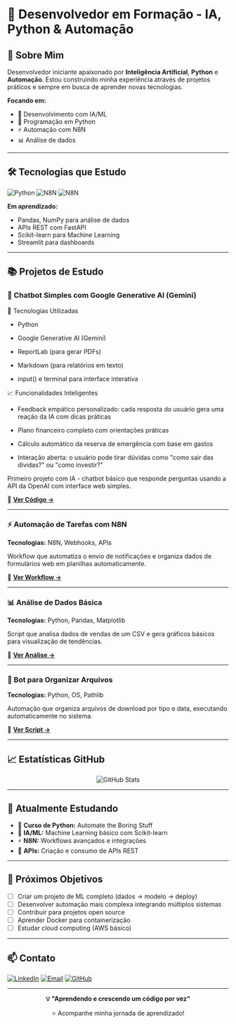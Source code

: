 # 🚀 Desenvolvedor em Formação - IA, Python & Automação

## 👋 Sobre Mim

Desenvolvedor iniciante apaixonado por **Inteligência Artificial**, **Python** e **Automação**. Estou construindo minha experiência através de projetos práticos e sempre em busca de aprender novas tecnologias.

**Focando em:**
- 🤖 Desenvolvimento com IA/ML
- 🐍 Programação em Python
- ⚡ Automação com N8N
- 📊 Análise de dados

---

## 🛠️ Tecnologias que Estudo

![Python](https://img.shields.io/badge/Python-3776AB?style=for-the-badge&logo=python&logoColor=white)
![N8N](https://img.shields.io/badge/n8n-EA4B71?style=for-the-badge&logo=n8n&logoColor=white)
![N8N](https://img.shields.io/badge/Google_Gemini-02569B?style=for-the-badge&logo=googlegemini&logoColor=white)


**Em aprendizado:**
- Pandas, NumPy para análise de dados
- APIs REST com FastAPI
- Scikit-learn para Machine Learning
- Streamlit para dashboards

---

## 📚 Projetos de Estudo

### 🤖 Chatbot Simples com Google Generative AI (Gemini)
🧰 Tecnologias Utilizadas

- Python

- Google Generative AI (Gemini)

- ReportLab (para gerar PDFs)

- Markdown (para relatórios em texto)

- input() e terminal para interface interativa

📈 Funcionalidades Inteligentes

- Feedback empático personalizado: cada resposta do usuário gera uma reação da IA com dicas práticas

- Plano financeiro completo com orientações práticas

- Cálculo automático da reserva de emergência com base em gastos

- Interação aberta: o usuário pode tirar dúvidas como "como sair das dívidas?" ou "como investir?"

Primeiro projeto com IA - chatbot básico que responde perguntas usando a API da OpenAI com interface web simples.

📂 **[Ver Código →](https://github.com/Alexandro-Barboza-Lopes/Educ_Financ)**

---

### ⚡ Automação de Tarefas com N8N  
**Tecnologias:** N8N, Webhooks, APIs

Workflow que automatiza o envio de notificações e organiza dados de formulários web em planilhas automaticamente.

📂 **[Ver Workflow →](https://github.com/seu-usuario/automacao-n8n)**

---

### 📊 Análise de Dados Básica
**Tecnologias:** Python, Pandas, Matplotlib

Script que analisa dados de vendas de um CSV e gera gráficos básicos para visualização de tendências.

📂 **[Ver Análise →](https://github.com/seu-usuario/analise-vendas)**

---

### 🔄 Bot para Organizar Arquivos
**Tecnologias:** Python, OS, Pathlib

Automação que organiza arquivos de download por tipo e data, executando automaticamente no sistema.

📂 **[Ver Script →](https://github.com/seu-usuario/organizador-arquivos)**

---

## 📈 Estatísticas GitHub

<div align="center">
  
![GitHub Stats](https://github-readme-stats.vercel.app/api?username=seu-usuario&show_icons=true&theme=dark&hide_border=true)

</div>

---

## 🎯 Atualmente Estudando

- 📖 **Curso de Python:** Automate the Boring Stuff
- 🤖 **IA/ML:** Machine Learning básico com Scikit-learn  
- ⚡ **N8N:** Workflows avançados e integrações
- 🔧 **APIs:** Criação e consumo de APIs REST

---

## 🚀 Próximos Objetivos

- [ ] Criar um projeto de ML completo (dados → modelo → deploy)
- [ ] Desenvolver automação mais complexa integrando múltiplos sistemas
- [ ] Contribuir para projetos open source
- [ ] Aprender Docker para containerização
- [ ] Estudar cloud computing (AWS básico)

---

## 📫 Contato

[![LinkedIn](https://img.shields.io/badge/LinkedIn-0077B5?style=for-the-badge&logo=linkedin&logoColor=white)](https://linkedin.com/in/alexandro-barboza-lopes-63b44737/)
[![Email](https://img.shields.io/badge/Email-D14836?style=for-the-badge&logo=gmail&logoColor=white)](mailto:alex75.lopes@icloud.com)
[![GitHub](https://img.shields.io/badge/GitHub-100000?style=for-the-badge&logo=github&logoColor=white)](https://github.com/Alexandro-Barboza-Lopes)

---

<div align="center">
  
**💡 "Aprendendo e crescendo um código por vez"**

⭐ Acompanhe minha jornada de aprendizado!

</div>
